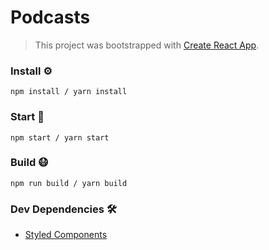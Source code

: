 # Podcasts
> This project was bootstrapped with [Create React App](https://github.com/facebook/create-react-app).

### Install ⚙️

```
npm install / yarn install
```

### Start 🏃

```
npm start / yarn start
```

### Build 😷

```
npm run build / yarn build
```

### Dev Dependencies 🛠
- [Styled Components](https://www.styled-components.com/)
